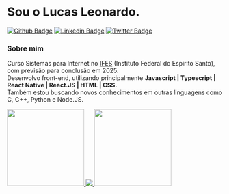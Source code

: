 # Sou o Lucas Leonardo.

[![Github Badge](https://img.shields.io/badge/-Github-000?style=flat-square&logo=Github&logoColor=white&link=https://github.com/caslujpg)](https://github.com/caslujpg)
[![Linkedin Badge](https://img.shields.io/badge/-LinkedIn-blue?style=flat-square&logo=Linkedin&logoColor=white&link=https://www.linkedin.com/in/caslujpg/)](https://www.linkedin.com/in/caslujpg/)
[![Twitter Badge](https://img.shields.io/badge/-Twitter-1ca0f1?style=flat-square&labelColor=1ca0f1&logo=twitter&logoColor=white&link=https://twitter.com/caslujpg)](https://twitter.com/caslujpg)

### Sobre mim
Curso Sistemas para Internet no [IFES](https://www.ifes.edu.br) (Instituto Federal do Espirito Santo), com previsão para conclusão em 2025. <br/>
Desenvolvo front-end, utilizando principalmente **Javascript | Typescript | React Native | React.JS | HTML | CSS.** <br/>
Também estou buscando novos conhecimentos em outras linguagens como C, C++, Python e Node.JS.

<div>
  <a href="https://github.com/caslujpg">
  <img height="180em" src="https://github-readme-stats.vercel.app/api/top-langs/?username=caslujpg&layout=compact&langs_count=7&theme=tokyonight"/>
    <img src="https://github-readme-stats.vercel.app/api?username=caslujpg)](https://github.com/caslujpg/github-readme-stats)" />
  <img height="180em" src="https://github-readme-stats.vercel.app/api?username=caslujpg&show_icons=true&theme=tokyonight&include_all_commits=true&count_private=true"/>
</div>
